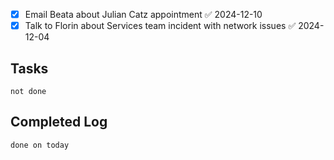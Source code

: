 - [x] Email Beata about Julian Catz appointment ✅ 2024-12-10
- [x] Talk to Florin about Services team incident with network issues ✅ 2024-12-04
## Tasks
```tasks
not done
```

## Completed Log
```tasks
done on today
`````
